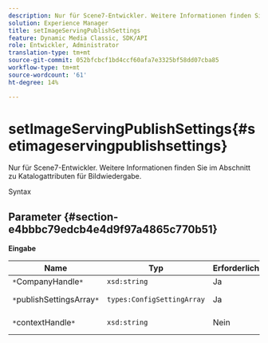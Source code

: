 ```yaml
---
description: Nur für Scene7-Entwickler. Weitere Informationen finden Sie im Abschnitt zu Katalogattributen für Bildwiedergabe.
solution: Experience Manager
title: setImageServingPublishSettings
feature: Dynamic Media Classic, SDK/API
role: Entwickler, Administrator
translation-type: tm+mt
source-git-commit: 052bfcbcf1bd4ccf60afa7e3325bf58dd07cba85
workflow-type: tm+mt
source-wordcount: '61'
ht-degree: 14%

---
```



# setImageServingPublishSettings{#setimageservingpublishsettings}

Nur für Scene7-Entwickler. Weitere Informationen finden Sie im Abschnitt zu Katalogattributen für Bildwiedergabe.

Syntax

## Parameter {#section-e4bbbc79edcb4e4d9f97a4865c770b51}

**Eingabe**

| Name | Typ | Erforderlich | Beschreibung |
|---|---|---|---|
| `*`CompanyHandle`*` | `xsd:string` | Ja | Firma Handle. |
| `*`publishSettingsArray`*` | `types:ConfigSettingArray` | Ja | Nur für Scene7-Entwickler. |
| `*`contextHandle`*` | `xsd:string` | Nein | Behandeln Sie den Veröffentlichungskontext. |

